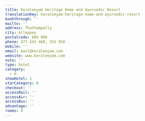 ```yaml
---
title: Keraleeyam Heritage Home and Ayurvedic Resort
translationKey: keraleeyam-heritage-home-and-ayurvedic-resort
bookthrough: ''
mailto: ''
address: Thathampally
city: Alleppey
postalcode: 688 006
phone: 477-241 468, 253 950
mobile: ''
email: mail@keraleeyam.com
website: www.keraleeyam.com
note: ''
type: hotel
category:
  - H
showHotel: 1
starCategory: 0
checkout: ''
accessRail: ''
accessAir: ''
accessBus: ''
advantage: ''
rooms: 0
---
```

